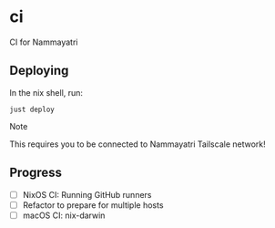 # ci
CI for Nammayatri

## Deploying

In the nix shell, run:

```
just deploy
```

>[!NOTE]
> This requires you to be connected to Nammayatri Tailscale network!

## Progress

- [ ] NixOS CI: Running GitHub runners
- [ ] Refactor to prepare for multiple hosts
- [ ] macOS CI: nix-darwin
